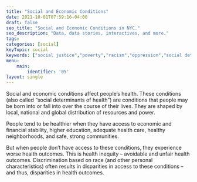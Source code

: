 ```yaml
---
title: "Social and Economic Conditions"
date: 2021-10-01T07:59:16-04:00
draft: false
seo_title: "Social and Economic Conditions in NYC."
seo_description: "Data, data stories, interactives, and more."
tags: 
categories: [social]
keyTopic: social
keywords: ["social justice","poverty","racism","oppression","social determinants","public health"]
menu:
    main:
        identifier: '05'
layout: single
---
```


Social and economic conditions affect people’s health. These conditions (also called “social determinants of health”) are conditions that people may be born into or fall into over the course of their lives. They are shaped by local, national and global distribution of resources and power.

People tend to be healthier when they have access to economic and financial stability, higher education, adequate health care, healthy neighborhoods, and safe, strong communities.

But when people don’t have access to these conditions, they experience worse health outcomes. This is health inequity – avoidable and unfair health outcomes. Discrimination based on race (and other personal characteristics) often results in disparities in access to these conditions –and thus, disparities in health outcomes.

